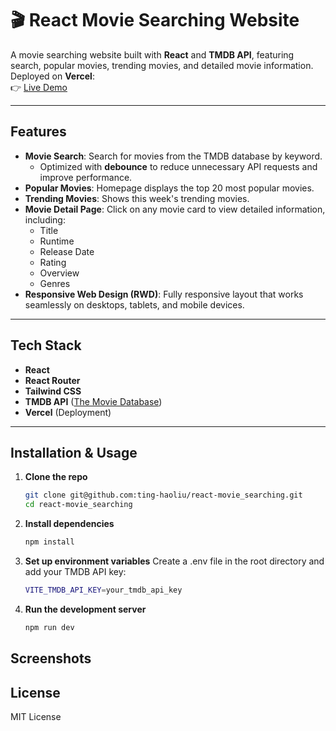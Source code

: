 # 🎬 React Movie Searching Website

A movie searching website built with **React** and **TMDB API**, featuring search, popular movies, trending movies, and detailed movie information.  
Deployed on **Vercel**:  
👉 [Live Demo](https://react-movie-searching.vercel.app/)

---

## Features

- **Movie Search**: Search for movies from the TMDB database by keyword.
    - Optimized with **debounce** to reduce unnecessary API requests and improve performance.
- **Popular Movies**: Homepage displays the top 20 most popular movies.  
- **Trending Movies**: Shows this week's trending movies.  
- **Movie Detail Page**: Click on any movie card to view detailed information, including:
  - Title  
  - Runtime  
  - Release Date  
  - Rating  
  - Overview  
  - Genres
- **Responsive Web Design (RWD)**: Fully responsive layout that works seamlessly on desktops, tablets, and mobile devices.

---

## Tech Stack

- **React**  
- **React Router**  
- **Tailwind CSS**  
- **TMDB API** ([The Movie Database](https://www.themoviedb.org/documentation/api))  
- **Vercel** (Deployment)

---

## Installation & Usage

1. **Clone the repo**
    ```bash
    git clone git@github.com:ting-haoliu/react-movie_searching.git
    cd react-movie_searching

2. **Install dependencies**
    ```bash
    npm install

3. **Set up environment variables**
    Create a .env file in the root directory and add your TMDB API key:
    ```bash
    VITE_TMDB_API_KEY=your_tmdb_api_key

4. **Run the development server**
    ```bash
    npm run dev

## Screenshots

## License
MIT License